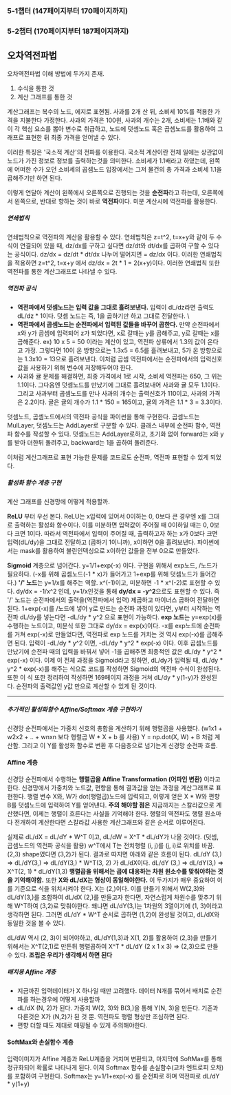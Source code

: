 ### 5-1챕터 (147페이지부터 170페이지까지)
### 5-2챕터 (170페이지부터 187페이지까지)

## 오차역전파법
오차역전파법 이해 방법에 두가지 존재.
1) 수식을 통한 것
2) 계산 그래프를 통한 것

계산그래프는 복수의 노드, 에지로 표현됨. 사과를 2개 산 뒤, 소비세 10%를 적용한 가격을 지불한다 가정한다. 사과의 가격은 100원, 사과의 개수는 2개, 소비세는 1.1배와 같이 각 핵심 요소를 뽑아 변수로 취급하고, 노드에 덧셈노드 혹은 곱셈노드를 활용하여 그래프로 표현한 뒤 최종 가격을 얻어낼 수 있다.

이러한 특징은 '국소적 계산'의 전파를 이용한다. 국소적 계산이란 전체 일에는 상관없이 노드가 가진 정보로 정보를 출력하는것을 의미한다.
소비세가 1.1배라고 하였는데, 왼쪽에 어떠한 수가 오던 소비세의 곱셈노드 입장에서는 그저 물건의 총 가격과 소비세 1.1을 곱해주기만 하면 된다.

이렇게 연달아 계산이 왼쪽에서 오른쪽으로 진행되는 것을 **순전파**라고 하는데, 오른쪽에서 왼쪽으로, 반대로 향하는 것이 바로 **역전파**이다. 미분 계산시에 역전파를 활용한다.

##### 연쇄법칙
연쇄법칙으로 역전파의 계산을 활용할 수 있다. 연쇄법칙은 z=t^2, t=x+y와 같이 두 수식이 연결되어 있을 때, dz/dx를 구하고 싶다면 dz/dt와 dt/dx를 곱하여 구할 수 있다는 공식이다.
dz/dx = dz/dt * dt/dx 나누어 떨어지면 = dz/dx 이다.
이러한 연쇄법칙을 적용하면 z=t^2, t=x+y 에서 dz/dx = 2t * 1 = 2(x+y)이다.
이러한 연쇄법칙 또한 역전파를 통한 계산그래프로 나타낼 수 있다.

##### 역전파 공식
- **역전파에서 덧셈노드는 입력 값을 그대로 흘려보낸다.** 입력이 dL/dz라면 출력도 dL/dz * 1이다. 덧셈 노드는 즉, 1을 곱하기만 하고 그대로 전달한다. \
- **역전파에서 곱셈노드는 순전파에서 입력된 값들을 바꾸어 곱한다.** 만약 순전파에서 x와 y가 곱셈에 입력되어 z가 되었다면, x로 갈때는 y를 곱해주고, y로 갈때는 x를 곱해준다. 
  ex) 10 x 5 = 50 이라는 계산이 있고, 역전파 상류에서 1.3의 값이 온다고 가정. 그렇다면 10이 온 방향으로는 1.3x5 = 6.5를 흘려보내고, 5가 온 방향으로는 1.3x10 = 13으로 흘려보낸다.
  이처럼 곱셈 역전파에서는 순전파에서의 입력신호 값을 사용하기 위해 변수에 저장해두어야 한다.
- 사과와 귤 문제를 해결하면, 최종 가격에서 1로 시작, 소비세 역전파는 650, 그 위는 1.1이다. 그다음엔 덧셈노드를 만났기에 그대로 흘려보내어 사과와 귤 모두 1.1이다. 그리고 사과부터 곱셈노드를 만나 사과의 개수는 출력신호가 110이고, 사과의 가격은 2.2이다. 귤은 귤의 개수가 1.1 * 150 = 165이고, 귤의 가격은 1.1 * 3 = 3.3이다.

덧셈노드, 곱셈노드에서의 역전파 공식을 파이썬을 통해 구현한다. 곱셈노드는 MulLayer, 덧셈노드는 AddLayer로 구분할 수 있다. 클래스 내부에 순전파 함수, 역전파 함수를 작성할 수 있다. 
덧셈노드는 AddLayer로하고, 초기화 없이 forward는 x와 y를 받아 더한뒤 돌려주고, backward는 1을 곱하여 돌려준다.

이처럼 계산그래프로 표현 가능한 문제를 코드로도 순전파, 역전파 표현할 수 있게 되었다.
##### 활성화 함수 계층 구현
계산 그래프를 신경망에 어떻게 적용할까. 

**ReLU** 부터 우선 본다. ReLU는 x입력에 있어서 0이하는 0, 0보다 큰 경우엔 x를 그대로 출력하는 활성화 함수이다. 이를 미분하면 입력값이 주어질 때 0이하일 때는 0, 0보다 크면 1이다.
따라서 역전파에서 입력이 주어질 때, 출력하고자 하는 x가 0보다 크면 입력(dL/dy)을 그대로 전달하고 (곱하기 1이니까), x이하면 0을 흘려보낸다.
파이썬에서는 mask를 활용하여 불린인덱싱으로 x이하인 값들을 전부 0으로 만들었다.

**Sigmoid** 계층으로 넘어간다. y=1/1+exp(-x) 이다. 구현을 위해서 exp노드, /노드가 필요하다. (-x를 위해 곱셈노드(-1 * x)가 들어가고 1+exp를 위해 덧셈노드가 들어간다.)
**'/' 노드**는 y=1/x를 해주는 역할. x^(-1)이고, 미분하면 -1 * x^(-2)로 표현할 수 있다.
dy/dx = -1/x^2 인데, y=1/x인것을 통해 **dy/dx = -y^2**으로도 표현할 수 있다.
즉 '/' 노드는 순전파에서의 출력을(역전파에서 입력) 제곱하고 마이너스 곱하여 전달하면 된다.
1+exp(-x)를 /노드에 넣어 y로 만드는 순전파 과정이 있다면, y부터 시작하는 역전파 dL/dy를 넣는다면 -dL/dy * y^2 으로 표현이 가능하다.
**exp 노드**는 y=exp(x)를 수행하는 노드이고, 미분식 또한 그대로 dy/dx = exp(x)이다. 
-x를 exp노드에 순전파를 거쳐 exp(-x)로 만들었다면, 역전파로 exp 노드를 거치는 것 역시 exp(-x)를 곱해주면 된다.
입력이 -dL/dy * y^2 이면, -dL/dy * y^2 * exp(-x) 이다. 이후 곱셈노드를 만났기에 순전파 때의 입력을 바꿔서 넣어 -1을 곱해주면 최종적인 값은 dL/dy * y^2 * exp(-x) 이다.
이제 이 전체 과정을 Sigmoid라고 칭하면, dL/dy가 입력될 때, dL/dy * y^2 * exp(-x)를 해주는 식으로 코드를 작성하면 Sigmoid의 역전파 수식이 완성된다. 또한 이 식 또한 정리하여 작성하면 169페이지 과정을 거쳐 dL/dy * y(1-y)가 완성된다. 순전파의 출력값인 y값 만으로 계산할 수 있게 된 것이다.

----------
##### 추가적인 활성화함수 Affine/Softmax 계층 구현하기
신경망 순전파에서는 가중치 신호의 총합을 계산하기 위해 행렬곱을 사용했다. (w1x1 + w2x2 + .. + wnxn 보다 행렬곱 W * X + b 를 사용) Y = np.dot(X, W) + B 처럼 계산함. 그리고 이 Y를 활성화 함수로 변환 후 다음층으로 넘기는게 신경망 순전파 흐름.
#### Affine 계층
신경망 순전파에서 수행하는 **행렬곱을 Affine Transformation (어파인 변환)** 이라고 한다. 신경망에서 가중치와 노드값, 편향을 통해 결과값을 얻는 과정을 계산그래프로 표현한다.
행렬 변수 X와, W가 dot(행렬곱)노드에 입력되고, 이렇게 얻은  X * W와 편향 B를 덧셈노드에 입력하여 Y를 얻어낸다.
**주의 해야할 점은** 지금까지는 스칼라값으로 계산했다면, 이제는 행렬이 흐른다는 사실을 기억해야 한다. 행렬의 역전파도 행렬 원소마다 전개하여 계산한다면 스칼라값 사용한 계산그래프와 같은 순서로 이루어진다.

실제로 dL/dX = dL/dY * W^T 이고, dL/dW = X^T * dL/dY가 나올 것이다. (덧셈, 곱셈노드의 역전파 공식을 활용)
w^T에서 T는 전치행렬 (i, j)를 (j, i)로 위치를 바꿈. (2,3) shape였다면 (3,2)가 된다.
결과로 따지면 아래와 같은 흐름이 된다.
dL/dY (3,) => dL/dY(3,) => dL/dY(3,) * W^T(3, 2) 가 dL/dX이다.
dL/dY (3,) => dL/dY(3,) => X^T(2, 1) * dL/dY(1,3)
**행렬곱을 위해서는 곱에 대응하는 차원 원소수를 맞춰야하는 것을 기억해야함.**
또한 **X와 dL/dX는 형상이 동일해야한다.** 이 두가지가 매우 중요하여 이를 기준으로 식을 위치시켜야 한다.
X는 (2,)이다. 이를 만들기 위해서 W(2,3)와 dL/dY(3,)를 조합하여 dL/dX (2,)를 만들고자 한다면, 자연스럽게 차원수를 맞추기 위해 W^T하여 (3,2)로 맞춰야한다.
왜냐면 dL/dY(3,)는 1차원의 3열이기에 (1, 3)이라고 생각하면 된다. 그러면 dL/dY * W^T 순서로 곱하면 (1,2)이 완성될 것이고, dL/dX와 동일한 것을 볼 수 있다.

dL/dW 역시 (2, 3)이 되어야하고, dL/dY(1,3)과 X(1, 2)를 활용하여 (2,3)을 만들기 위해서는 X^T(2,1)로 만든뒤 행렬곱하여 X^T * dL/dY (2 x 1 x 3) => (2,3)으로 만들 수 있다.
**조립은 우리가 생각해서 하면 된다**
##### 배치용 Affine 계층
- 지금까진 입력데이터가 X 하나일 때만 고려했다. 데이터 N개를 묶어서 배치로 순전파를 하는경우에 어떻게 사용할까
- dL/dX (N, 2)가 된다. 가중치 W(2, 3)와 B(3,)을 통해 Y(N, 3)을 만든다. 기존과 다른것은 X가 (N,2)가 된 것 뿐. 역전파도 행렬 형상만 조심하면 된다.
- 편향 더할 때도 제대로 매핑될 수 있게 주의해야한다.
#### SoftMax와 손실함수 계층
입력이미지가 Affine 계층과 ReLU계층을 거치며 변환되고, 마지막에 SoftMax를 통해 정규화되어 확률로 나타나게 된다. 이제 Softmax 함수를 손실함수(교차 엔트로피 오차)를 포함하여 구현한다.
Softmax는 y=1/1+exp(-x) 를 순전파로 하며 역전파로 dL/dY * y(1+y)